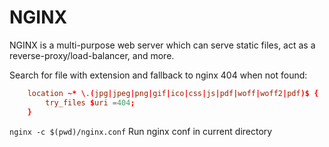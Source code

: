 # NGINX

NGINX is a multi-purpose web server which can serve static files, act as a reverse-proxy/load-balancer, and more.

Search for file with extension and fallback to nginx 404 when not found:
```conf
    location ~* \.(jpg|jpeg|png|gif|ico|css|js|pdf|woff|woff2|pdf)$ {
        try_files $uri =404;
    }
```

`nginx -c $(pwd)/nginx.conf` Run nginx conf in current directory
